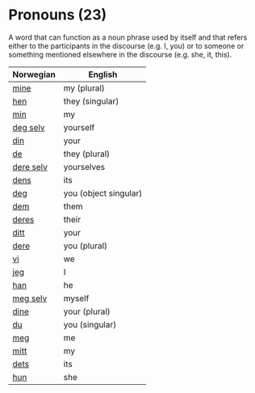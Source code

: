 # Pronouns (23)

A word that can function as a noun phrase used by itself and that refers either to the participants in the discourse (e.g. I, you) or to someone or something mentioned elsewhere in the discourse (e.g. she, it, this).

| Norwegian | English |
| --- | --- |
| [mine](https://www.ordnett.no/search?language=no&phrase=mine) | my (plural) |
| [hen](https://www.ordnett.no/search?language=no&phrase=hen) | they (singular) |
| [min](https://www.ordnett.no/search?language=no&phrase=min) | my |
| [deg selv](https://www.ordnett.no/search?language=no&phrase=deg%20selv) | yourself |
| [din](https://www.ordnett.no/search?language=no&phrase=din) | your |
| [de](https://www.ordnett.no/search?language=no&phrase=de) | they (plural) |
| [dere selv](https://www.ordnett.no/search?language=no&phrase=dere%20selv) | yourselves |
| [dens](https://www.ordnett.no/search?language=no&phrase=dens) | its |
| [deg](https://www.ordnett.no/search?language=no&phrase=deg) | you (object singular) |
| [dem](https://www.ordnett.no/search?language=no&phrase=dem) | them |
| [deres](https://www.ordnett.no/search?language=no&phrase=deres) | their |
| [ditt](https://www.ordnett.no/search?language=no&phrase=ditt) | your |
| [dere](https://www.ordnett.no/search?language=no&phrase=dere) | you (plural) |
| [vi](https://www.ordnett.no/search?language=no&phrase=vi) | we |
| [jeg](https://www.ordnett.no/search?language=no&phrase=jeg) | I |
| [han](https://www.ordnett.no/search?language=no&phrase=han) | he |
| [meg selv](https://www.ordnett.no/search?language=no&phrase=meg%20selv) | myself |
| [dine](https://www.ordnett.no/search?language=no&phrase=dine) | your (plural) |
| [du](https://www.ordnett.no/search?language=no&phrase=du) | you (singular) |
| [meg](https://www.ordnett.no/search?language=no&phrase=meg) | me |
| [mitt](https://www.ordnett.no/search?language=no&phrase=mitt) | my |
| [dets](https://www.ordnett.no/search?language=no&phrase=dets) | its |
| [hun](https://www.ordnett.no/search?language=no&phrase=hun) | she |

